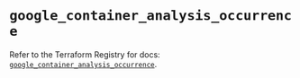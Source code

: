 # `google_container_analysis_occurrence`

Refer to the Terraform Registry for docs: [`google_container_analysis_occurrence`](https://registry.terraform.io/providers/hashicorp/google/6.33.0/docs/resources/container_analysis_occurrence).
